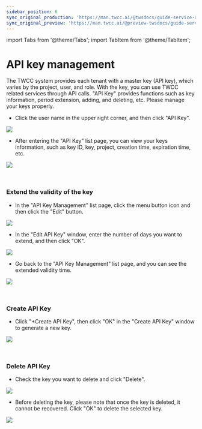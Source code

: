 ```yaml
---
sidebar_position: 6
sync_original_production: 'https://man.twcc.ai/@twsdocs/guide-service-api-key-en' 
sync_original_preview: 'https://man.twcc.ai/@preview-twsdocs/guide-service-api-key-en' 
---
```


import Tabs from '@theme/Tabs';
import TabItem from '@theme/TabItem';


# API key management

The TWCC system provides each tenant with a master key (API key), which varies by the project, user, and role. With the key, you can use TWCC related services through API calls. "API Key" provides functions such as key information, period extension, adding, and deleting, etc. Please manage your keys properly.

* Click the user name in the upper right corner, and then click "API Key".

![](https://cos.twcc.ai/SYS-MANUAL/uploads/upload_6a8f74f6c03caf178ce235ed9ab6e936.png)


* After entering the "API Key" list page, you can view your keys information, such as key ID, key, project, creation time, expiration time, etc.

![](https://cos.twcc.ai/SYS-MANUAL/uploads/upload_9908c827238d718c82f508ac045469d4.png)


<br/>


### Extend the validity of the key

* In the "API Key Management" list page, click the menu button icon and then click the "Edit" button.

![](https://cos.twcc.ai/SYS-MANUAL/uploads/upload_4a5fd5c2355f01a455595e0a80dd02b5.png)

* In the "Edit API Key" window, enter the number of days you want to extend, and then click "OK".

![](https://cos.twcc.ai/SYS-MANUAL/uploads/upload_c442108e716759abbe3b0816012d050a.png)

* Go back to the "API Key Management" list page, and you can see the extended validity time.

![](https://cos.twcc.ai/SYS-MANUAL/uploads/upload_bed768c1b1569f5662641dd90957b932.png)

<br/>


### Create API Key

* Click "+Create API Key", then click "OK" in the "Create API Key" window to generate a new key.

![](https://cos.twcc.ai/SYS-MANUAL/uploads/upload_1f869f79f8332362d3416f3df1680277.png)

<br/>


### Delete API Key

* Check the key you want to delete and click "Delete".

![](https://cos.twcc.ai/SYS-MANUAL/uploads/upload_f0849e1792546c74d96b8731233b9f68.png)



* Before deleting the key, please note that once the key is deleted, it cannot be recovered. Click "OK" to delete the selected key.

![](https://cos.twcc.ai/SYS-MANUAL/uploads/upload_5d4bdb414769d27e636955c30ae931de.png)